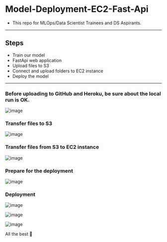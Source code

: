 # Model-Deployment-EC2-Fast-Api

- This repo for MLOps/Data Scientist Trainees and DS Aspirants.
------------------------------------------------------------

## Steps

- Train our model
- FastApi web application
- Upload files to S3
- Connect and upload folders to EC2 instance
- Deploy the model
---------------------------------------------------------------

### Before uploading to GitHub and Heroku, be sure about the local run is OK.
![image](https://user-images.githubusercontent.com/51021282/179383930-8f7bda42-d22c-489b-8873-3e6d1c162d3a.png)

### Transfer files to S3

![image](https://user-images.githubusercontent.com/51021282/179384031-01da210a-051c-406b-a55b-f05148af6a3d.png)


### Transfer files from S3 to EC2 instance

![image](https://user-images.githubusercontent.com/51021282/179384044-d568e850-b2e6-4435-96d0-9edadaffe659.png)


### Prepare for the deployment

![image](https://user-images.githubusercontent.com/51021282/179384067-e7fe03dc-60c9-4202-ab3e-30b0db0de8c2.png)


### Deployment

![image](https://user-images.githubusercontent.com/51021282/179384072-8668eb32-4834-40a0-b8f7-8afe675010a9.png)

![image](https://user-images.githubusercontent.com/51021282/179384078-be2279e5-3ee0-4db6-aaa4-70f59f8fd65a.png)

![image](https://user-images.githubusercontent.com/51021282/179384083-e87854e3-7d5f-4287-8156-6591efcd8d2c.png)

All the best 🤘
